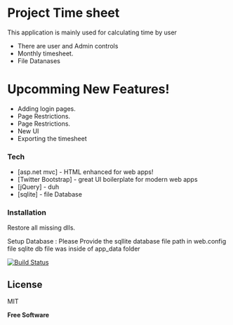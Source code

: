 # Project Time sheet 

This application is mainly used for calculating time by user
  - There are user and Admin controls 
  - Monthly timesheet.
  - File Datanases

# Upcomming New Features!

  - Adding login pages. 
  - Page Restrictions.
  - Page Restrictions.
  - New UI
  - Exporting the timesheet

### Tech

* [asp.net mvc] - HTML enhanced for web apps!
* [Twitter Bootstrap] - great UI boilerplate for modern web apps
* [jQuery] - duh
* [sqlite] - file Database


### Installation

Restore all missing dlls.

Setup Database : Please Provide the sqllite database file path in web.config file
sqlite db file was inside of app_data folder

[![Build Status](https://travis-ci.org/AaronLenoir/flaclibsharp.svg?branch=master)](https://travis-ci.org/AaronLenoir/flaclibsharp)

License
----

MIT

**Free Software**
